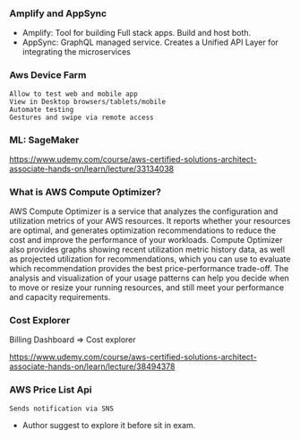 ### Amplify and AppSync
  * Amplify:  Tool for building Full stack apps. Build and host both.
  * AppSync: GraphQL managed service. Creates a Unified API Layer for integrating the microservices

### Aws Device Farm
    Allow to test web and mobile app
    View in Desktop browsers/tablets/mobile
    Automate testing
    Gestures and swipe via remote access

### ML: SageMaker


https://www.udemy.com/course/aws-certified-solutions-architect-associate-hands-on/learn/lecture/33134038

### What is AWS Compute Optimizer?

AWS Compute Optimizer is a service that analyzes the configuration and utilization metrics of your AWS resources. It reports whether your resources are optimal, and generates optimization recommendations to reduce the cost and improve the performance of your workloads. 
Compute Optimizer also provides graphs showing recent utilization metric history data, as well as projected utilization for recommendations, which you can use to evaluate which recommendation provides the best price-performance trade-off. 
The analysis and visualization of your usage patterns can help you decide when to move or resize your running resources, and still meet your performance and capacity requirements.

### Cost Explorer

Billing Dashboard => Cost explorer

https://www.udemy.com/course/aws-certified-solutions-architect-associate-hands-on/learn/lecture/38494378


### AWS Price List Api
    Sends notification via SNS

* Author suggest to explore it before sit in exam.
